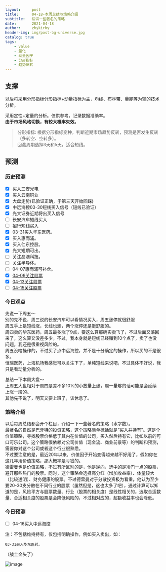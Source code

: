 ```yaml
---
layout:     post
title:      04-18-本周总结与策略介绍
subtitle:   讲讲一些著名的策略
date:       2021-04-18
author:     zhykirby
header-img: img/post-bg-universe.jpg
catalog: true
tags:
    - value
    - 量化
    - 动量因子
    - 分形指标
    - 趋势反转
---
```


## 支撑

以后将采用分形指标分形指标+动量指标为主，均线、布林带、量能等为辅的技术分析。  
    
采用定性+定量的分析。仅供参考，记录数据准确率。  
__由于市场风格切换，有较大概率失效。__

>分形指标: 根据分形指标变种，判断近期市场趋势反转，预测是否发生反转（多转空、空转多）。  
回溯周期选择3天和5天，适合短线。

## 预测

### 历史预测  

- [x] 买入三安光电
- [x] 买入云南铜业
- [x] 大盘走势(已验证正确，于第三天开始回踩)
- [x] 中远海控03-30短线买入信号（短线已验证）
- [x] 光大证券近期将出买入信号
- [ ] 长安汽车短线买入
- [ ] 招行短线买入
- [x] 03-31买入华东医药。
- [x] 买入惠而浦。
- [x] 买入仁东控股。
- [x] 光大短期可出。
- [ ] 关注晶澳科技。
- [ ] 关注半导体。
- [ ] 04-07惠而浦可补仓。
- [x] [04-09关注股票](https://zhykirby.github.io/2021/04/09/%E5%BD%93%E6%97%A5%E8%82%A1%E5%B8%82%E6%80%BB%E7%BB%93/)
- [x] [04-13关注股票](https://zhykirby.github.io/2021/04/13/%E5%BD%93%E6%97%A5%E8%82%A1%E5%B8%82%E6%80%BB%E7%BB%93/)
- [ ] [04-15关注股票](https://zhykirby.github.io/2021/04/15/%E5%BD%93%E6%97%A5%E8%82%A1%E5%B8%82%E6%80%BB%E7%BB%93/)

### 今日观点

先说一下周五～  
别的先不说，周三说的长安汽车可以看情况买入，周五涨停就很舒服  
周五手上是短线涨，长线也涨，两个涨停还是挺舒服的。  
周四卖的华东医药，周五最多涨了9点，要这么算那确实卖飞了，不过后面又落回来了，这么算又没差多少。不过，我本身就是短线已经赚到10个点了，卖了也没问题，我还是很重视风险的。  
周五没啥操作的，不过买了点中远海控，并不是十分确定的操作，所以买的不是很多。  
恒瑞医药，上海机场我感觉可以关注下了，单纯短线来说吧，不过具体不好说，我只是看动量分析的。  

总结一下本周大盘～  
上周五大盘相对于周四是差不多10%的小放量上涨，周一量够的话可能是会延续上涨一段的。  
其他先不说了，明天又要上班了，该休息了。  

### 策略介绍

以后每周总结都会开个栏目，介绍一下一些著名的策略（水字数）。  
最著名的自然是巴菲特的投资策略，这个策略简单概括就是“买入并持有”。这是个价值策略，寻找股票价格低于其内在价值的公司，买入然后持有它，比如以前的可口可乐公司。这个策略很依赖对公司价值（现金流、商业前景等）的判断和预测，需要你对这个公司或者这个行业很熟悉。  
不过要注意的是，最近20年以来，价值因子开始变得越来越不好用了，假如你在这几年用价值策略，那大概率是亏钱的。  
德雷曼也是价值策略，不过有所区别的是，他是逆向，选中的是冷门一点的股票，避开那些热门的股票。同时，这个策略会选择高分红（增加收益率）、体量较大（比较透明）、财务健康的股票。不过德雷曼对于分散投资极为看重，他认为至少要20-30支分散在不同行业的股票（虽然但是，这也太多了吧），通过计算可以知道的是，风险平方与股票数量、行业（股票的相关度）是线性相关的，选取合适数量、合适相关度的股票是会降低风险的，不过相对应的，超额收益率也会降低。  


### 今日预测

- [ ] 04-16买入中远海控

注：不包括维持持有，仅包括明确操作，例如买入卖出，如：

`03-31买入华东医药。`

（战士金头了）

![image](https://user-images.githubusercontent.com/32432388/115149427-a3e27d00-a096-11eb-9f10-f5157b16e2ba.png)










